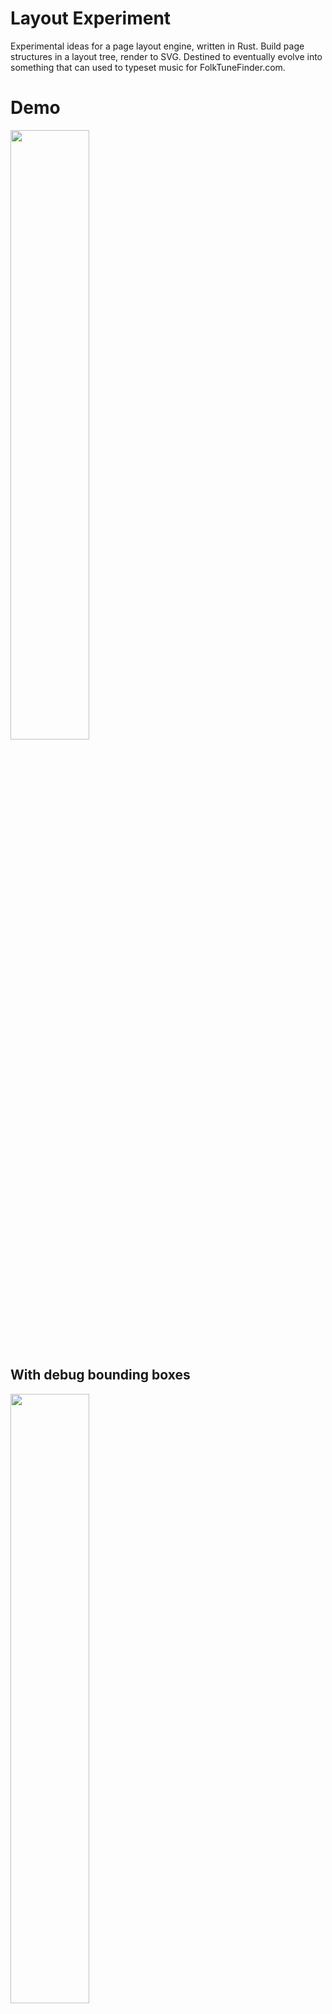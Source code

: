 # Layout Experiment

Experimental ideas for a page layout engine, written in Rust. Build page structures in a layout tree, render to SVG. Destined to eventually evolve into something that can used to typeset music for FolkTuneFinder.com.

# Demo
<img src="demo.svg" width="50%">

## With debug bounding boxes
<img src="demo_debug.svg" width="50%">

## PNG render
<img src="demo.png" width="50%">

# Progress

## 2018-05-09
Callbacks on blank `Node`s for barline and double barline. Drawing these is now handled by callbacks in the `music_typeset` namespace, dynamically hooked into the generic `layout` namespace.

<img src="progress/2018-05-09.svg" width="50%">

## 2018-05-08

Start of a `music_typeset` domain model which renders to generic `layout` model.

<img src="progress/2018-05-08.svg" width="50%">

## 2018-05-05

Left-to-right-justified Node is able to accept negative offsets of its children and expand to accommodate. 

<img src="progress/2018-05-05.svg" width="50%">


## 2018-05-04
Variety of Node types in the `layout` domain model, plus margins.

<img src="progress/2018-05-04.svg" width="50%">

## 2018-05-02

Start of a box model with justification.

<img src="progress/2018-05-02.svg" width="50%">

# TODO

 - LTR container with fixed width and justification
 - Margins on all types
 